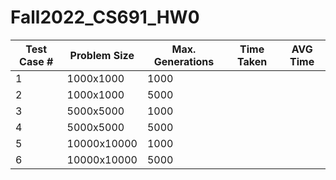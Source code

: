 # Fall2022_CS691_HW0

| Test Case #| Problem Size| Max. Generations| Time Taken|AVG Time|
| --- | --- |--- | --- |---|
| 1 | 1000x1000 | 1000 |||
| 2 | 1000x1000 | 5000 |||
| 3 | 5000x5000 | 1000 |||
|4  | 5000x5000 | 5000 |||
|5  | 10000x10000| 1000 |||
|6  | 10000x10000 |5000 |||
